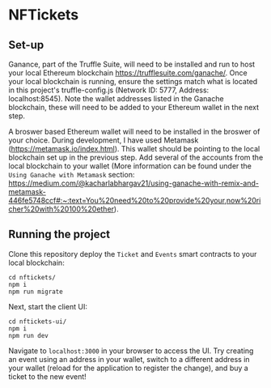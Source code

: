 # NFTickets

## Set-up

Ganance, part of the Truffle Suite, will need to be installed and run to host your local Ethereum blockchain https://trufflesuite.com/ganache/. Once your local blockchain is running, ensure the settings match what is located in this project's truffle-config.js (Network ID: 5777, Address: localhost:8545). Note the wallet addresses listed in the Ganache blockchain, these will need to be added to your Ethereum wallet in the next step.

A broswer based Ethereum wallet will need to be installed in the broswer of your choice. During development, I have used Metamask (https://metamask.io/index.html). This wallet should be pointing to the local blockchain set up in the previous step. Add several of the accounts from the local blockchain to your wallet (More information can be found under the `Using Ganache with Metamask` section: https://medium.com/@kacharlabhargav21/using-ganache-with-remix-and-metamask-446fe5748ccf#:~:text=You%20need%20to%20provide%20your,now%20richer%20with%20100%20ether).

## Running the project

Clone this repository deploy the `Ticket` and `Events` smart contracts to your local blockchain:

```
cd nftickets/
npm i
npm run migrate
```

Next, start the client UI:

```
cd nftickets-ui/
npm i
npm run dev
```

Navigate to `localhost:3000` in your browser to access the UI. Try creating an event using an address in your wallet, switch to a different address in your wallet (reload for the application to register the change), and buy a ticket to the new event!
